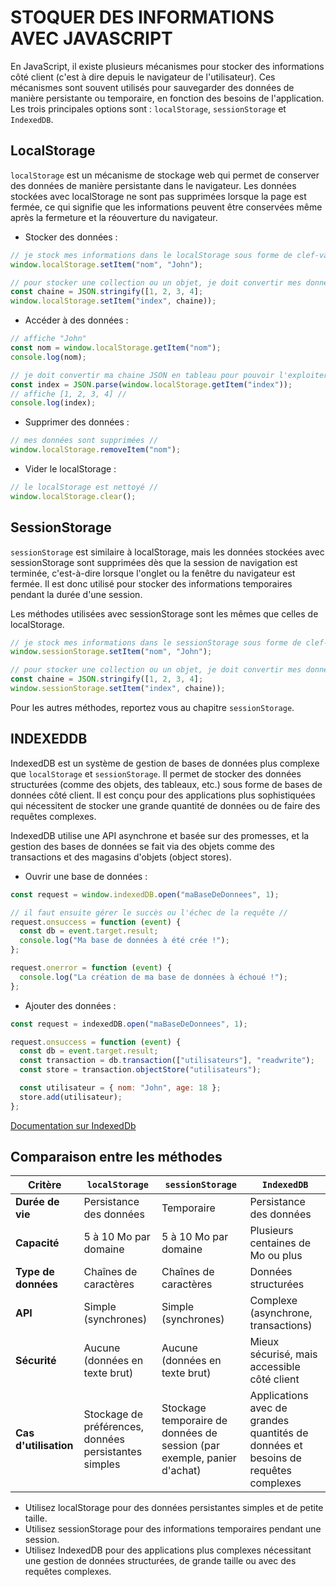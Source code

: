 # STOQUER DES INFORMATIONS AVEC JAVASCRIPT

En JavaScript, il existe plusieurs mécanismes pour stocker des informations côté client (c'est à dire depuis le navigateur de l'utilisateur). Ces mécanismes sont souvent utilisés pour sauvegarder des données de manière persistante ou temporaire, en fonction des besoins de l'application. Les trois principales options sont : <code>localStorage</code>, <code>sessionStorage</code> et <code>IndexedDB</code>.

## LocalStorage

<code>localStorage</code> est un mécanisme de stockage web qui permet de conserver des données de manière persistante dans le navigateur. Les données stockées avec localStorage ne sont pas supprimées lorsque la page est fermée, ce qui signifie que les informations peuvent être conservées même après la fermeture et la réouverture du navigateur.

- Stocker des données :

```js
// je stock mes informations dans le localStorage sous forme de clef-valeur //
window.localStorage.setItem("nom", "John");

// pour stocker une collection ou un objet, je doit convertir mes données sous forme de chaine JSON //
const chaine = JSON.stringify([1, 2, 3, 4];
window.localStorage.setItem("index", chaine));
```

- Accéder à des données :

```js
// affiche "John"
const nom = window.localStorage.getItem("nom");
console.log(nom);

// je doit convertir ma chaine JSON en tableau pour pouvoir l'exploiter à nouveau //
const index = JSON.parse(window.localStorage.getItem("index"));
// affiche [1, 2, 3, 4] //
console.log(index);
```

- Supprimer des données :

```js
// mes données sont supprimées //
window.localStorage.removeItem("nom");
```

- Vider le localStorage :

```js
// le localStorage est nettoyé //
window.localStorage.clear();
```

## SessionStorage

<code>sessionStorage</code> est similaire à localStorage, mais les données stockées avec sessionStorage sont supprimées dès que la session de navigation est terminée, c'est-à-dire lorsque l'onglet ou la fenêtre du navigateur est fermée. Il est donc utilisé pour stocker des informations temporaires pendant la durée d'une session.

Les méthodes utilisées avec sessionStorage sont les mêmes que celles de localStorage.

```js
// je stock mes informations dans le sessionStorage sous forme de clef-valeur //
window.sessionStorage.setItem("nom", "John");

// pour stocker une collection ou un objet, je doit convertir mes données sous forme de chaine JSON //
const chaine = JSON.stringify([1, 2, 3, 4];
window.sessionStorage.setItem("index", chaine));
```

Pour les autres méthodes, reportez vous au chapitre <code>sessionStorage</code>.

## INDEXEDDB

IndexedDB est un système de gestion de bases de données plus complexe que <code>localStorage</code> et <code>sessionStorage</code>. Il permet de stocker des données structurées (comme des objets, des tableaux, etc.) sous forme de bases de données côté client. Il est conçu pour des applications plus sophistiquées qui nécessitent de stocker une grande quantité de données ou de faire des requêtes complexes.

IndexedDB utilise une API asynchrone et basée sur des promesses, et la gestion des bases de données se fait via des objets comme des transactions et des magasins d'objets (object stores).

- Ouvrir une base de données :

```js
const request = window.indexedDB.open("maBaseDeDonnees", 1);

// il faut ensuite gérer le succès ou l'échec de la requête //
request.onsuccess = function (event) {
  const db = event.target.result;
  console.log("Ma base de données à été crée !");
};

request.onerror = function (event) {
  console.log("La création de ma base de données à échoué !");
};
```

- Ajouter des données :

```js
const request = indexedDB.open("maBaseDeDonnees", 1);

request.onsuccess = function (event) {
  const db = event.target.result;
  const transaction = db.transaction(["utilisateurs"], "readwrite");
  const store = transaction.objectStore("utilisateurs");

  const utilisateur = { nom: "John", age: 18 };
  store.add(utilisateur);
};
```

[Documentation sur IndexedDb](https://developer.mozilla.org/fr/docs/Web/API/IndexedDB_API/Using_IndexedDB)

## Comparaison entre les méthodes

| Critère               | `localStorage`                                        | `sessionStorage`                                                        | `IndexedDB`                                                                        |
| --------------------- | ----------------------------------------------------- | ----------------------------------------------------------------------- | ---------------------------------------------------------------------------------- |
| **Durée de vie**      | Persistance des données                               | Temporaire                                                              | Persistance des données                                                            |
| **Capacité**          | 5 à 10 Mo par domaine                                 | 5 à 10 Mo par domaine                                                   | Plusieurs centaines de Mo ou plus                                                  |
| **Type de données**   | Chaînes de caractères                                 | Chaînes de caractères                                                   | Données structurées                                                                |
| **API**               | Simple (synchrones)                                   | Simple (synchrones)                                                     | Complexe (asynchrone, transactions)                                                |
| **Sécurité**          | Aucune (données en texte brut)                        | Aucune (données en texte brut)                                          | Mieux sécurisé, mais accessible côté client                                        |
| **Cas d'utilisation** | Stockage de préférences, données persistantes simples | Stockage temporaire de données de session (par exemple, panier d'achat) | Applications avec de grandes quantités de données et besoins de requêtes complexes |

- Utilisez localStorage pour des données persistantes simples et de petite taille.
- Utilisez sessionStorage pour des informations temporaires pendant une session.
- Utilisez IndexedDB pour des applications plus complexes nécessitant une gestion de données structurées, de grande taille ou avec des requêtes complexes.
